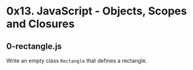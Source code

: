 # 0x13. JavaScript - Objects, Scopes and Closures

## 0-rectangle.js
Write an empty class `Rectangle` that defines a rectangle.
